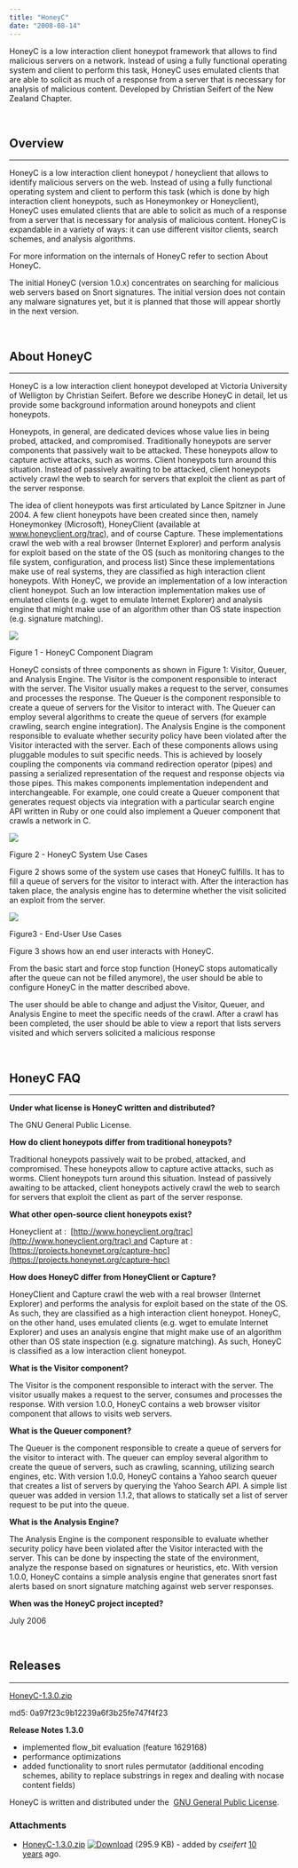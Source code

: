 ```yaml
---
title: "HoneyC"
date: "2008-08-14"
---
```


HoneyC is a low interaction client honeypot framework that allows to find malicious servers on a network. Instead of using a fully functional operating system and client to perform this task, HoneyC uses emulated clients that are able to solicit as much of a response from a server that is necessary for analysis of malicious content. Developed by Christian Seifert of the New Zealand Chapter.

 

## Overview

* * *

HoneyC is a low interaction client honeypot / honeyclient that allows to identify malicious servers on the web. Instead of using a fully functional operating system and client to perform this task (which is done by high interaction client honeypots, such as Honeymonkey or Honeyclient), HoneyC uses emulated clients that are able to solicit as much of a response from a server that is necessary for analysis of malicious content. HoneyC is expandable in a variety of ways: it can use different visitor clients, search schemes, and analysis algorithms.

For more information on the internals of HoneyC refer to section About HoneyC.

The initial HoneyC (version 1.0.x) concentrates on searching for malicious web servers based on Snort signatures. The initial version does not contain any malware signatures yet, but it is planned that those will appear shortly in the next version.

 

## About HoneyC

* * *

HoneyC is a low interaction client honeypot developed at Victoria University of Welligton by Christian Seifert. Before we describe HoneyC in detail, let us provide some background information around honeypots and client honeypots.

Honeypots, in general, are dedicated devices whose value lies in being probed, attacked, and compromised. Traditionally honeypots are server components that passively wait to be attacked. These honeypots allow to capture active attacks, such as worms. Client honeypots turn around this situation. Instead of passively awaiting to be attacked, client honeypots actively crawl the web to search for servers that exploit the client as part of the server response.

The idea of client honeypots was first articulated by Lance Spitzner in June 2004. A few client honeypots have been created since then, namely Honeymonkey (Microsoft), HoneyClient (available at www.honeyclient.org/trac), and of course Capture. These implementations crawl the web with a real browser (Internet Explorer) and perform analysis for exploit based on the state of the OS (such as monitoring changes to the file system, configuration, and process list) Since these implementations make use of real systems, they are classified as high interaction client honeypots. With HoneyC, we provide an implementation of a low interaction client honeypot. Such an low interaction implementation makes use of emulated clients (e.g. wget to emulate Internet Explorer) and analysis engine that might make use of an algorithm other than OS state inspection (e.g. signature matching).

[![](images/hcfigure1.png)](https://projects.honeynet.org/honeyc/attachment/wiki/AboutHoneyC/hcfigure1.png)

Figure 1 - HoneyC Component Diagram

HoneyC consists of three components as shown in Figure 1: Visitor, Queuer, and Analysis Engine. The Visitor is the component responsible to interact with the server. The Visitor usually makes a request to the server, consumes and processes the response. The Queuer is the component responsible to create a queue of servers for the Visitor to interact with. The Queuer can employ several algorithms to create the queue of servers (for example crawling, search engine integration). The Analysis Engine is the component responsible to evaluate whether security policy have been violated after the Visitor interacted with the server. Each of these components allows using pluggable modules to suit specific needs. This is achieved by loosely coupling the components via command redirection operator (pipes) and passing a serialized representation of the request and response objects via those pipes. This makes components implementation independent and interchangeable. For example, one could create a Queuer component that generates request objects via integration with a particular search engine API written in Ruby or one could also implement a Queuer component that crawls a network in C.

[![](images/hcfigure2.png)](https://projects.honeynet.org/honeyc/attachment/wiki/AboutHoneyC/hcfigure2.png)

Figure 2 - HoneyC System Use Cases

Figure 2 shows some of the system use cases that HoneyC fulfills. It has to fill a queue of servers for the visitor to interact with. After the interaction has taken place, the analysis engine has to determine whether the visit solicited an exploit from the server.

[![](images/hcfigure3.png)](https://projects.honeynet.org/honeyc/attachment/wiki/AboutHoneyC/hcfigure3.png)

Figure3 - End-User Use Cases

Figure 3 shows how an end user interacts with HoneyC.

From the basic start and force stop function (HoneyC stops automatically after the queue can not be filled anymore), the user should be able to configure HoneyC in the matter described above.

The user should be able to change and adjust the Visitor, Queuer, and Analysis Engine to meet the specific needs of the crawl. After a crawl has been completed, the user should be able to view a report that lists servers visited and which servers solicited a malicious response

 

## HoneyC FAQ

* * *

**Under what license is HoneyC written and distributed?**

The GNU General Public License.

**How do client honeypots differ from traditional honeypots?**

Traditional honeypots passively wait to be probed, attacked, and compromised. These honeypots allow to capture active attacks, such as worms. Client honeypots turn around this situation. Instead of passively awaiting to be attacked, client honeypots actively crawl the web to search for servers that exploit the client as part of the server response.

**What other open-source client honeypots exist?**

Honeyclient at :  [http://www.honeyclient.org/trac](http://www.honeyclient.org/trac) and Capture at :  [https://projects.honeynet.org/capture-hpc](https://projects.honeynet.org/capture-hpc)

**How does HoneyC differ from HoneyClient or Capture?**

HoneyClient and Capture crawl the web with a real browser (Internet Explorer) and performs the analysis for exploit based on the state of the OS. As such, they are classified as a high interaction client honeypot. HoneyC, on the other hand, uses emulated clients (e.g. wget to emulate Internet Explorer) and uses an analysis engine that might make use of an algorithm other than OS state inspection (e.g. signature matching). As such, HoneyC is classified as a low interaction client honeypot.

**What is the Visitor component?**

The Visitor is the component responsible to interact with the server. The visitor usually makes a request to the server, consumes and processes the response. With version 1.0.0, HoneyC contains a web browser visitor component that allows to visits web servers.

**What is the Queuer component?**

The Queuer is the component responsible to create a queue of servers for the visitor to interact with. The queuer can employ several algorithm to create the queue of servers, such as crawling, scanning, utilizing search engines, etc. With version 1.0.0, HoneyC contains a Yahoo search queuer that creates a list of servers by querying the Yahoo Search API. A simple list queuer was added in version 1.1.2, that allows to statically set a list of server request to be put into the queue.

**What is the Analysis Engine?**

The Analysis Engine is the component responsible to evaluate whether security policy have been violated after the Visitor interacted with the server. This can be done by inspecting the state of the environment, analyze the response based on signatures or heuristics, etc. With version 1.0.0, HoneyC contains a simple analysis engine that generates snort fast alerts based on snort signature matching against web server responses.

**When was the HoneyC project incepted?**

July 2006

 

## Releases

* * *

[HoneyC-1.3.0.zip](https://projects.honeynet.org/honeyc/attachment/wiki/Releases/HoneyC-1.3.0.zip)

md5: 0a97f23c9b12239a6f3b25fe747f4f23

**Release Notes 1.3.0**

- implemented flow\_bit evaluation (feature 1629168)
- performance optimizations
- added functionality to snort rules permutator (additional encoding schemes, ability to replace substrings in regex and dealing with nocase content fields)

HoneyC is written and distributed under the  [GNU General Public License](https://www.gnu.org/licenses/gpl.html).

### Attachments

- [HoneyC-1.3.0.zip](https://projects.honeynet.org/honeyc/attachment/wiki/Releases/HoneyC-1.3.0.zip "View attachment") [![Download](images/download.png)](https://projects.honeynet.org/honeyc/raw-attachment/wiki/Releases/HoneyC-1.3.0.zip "Download") (295.9 KB) - added by _cseifert_ [10 years](https://projects.honeynet.org/honeyc/timeline?from=2008-01-19T23%3A52%3A14Z&precision=second "2008-01-19T23:52:14Z in Timeline") ago.

